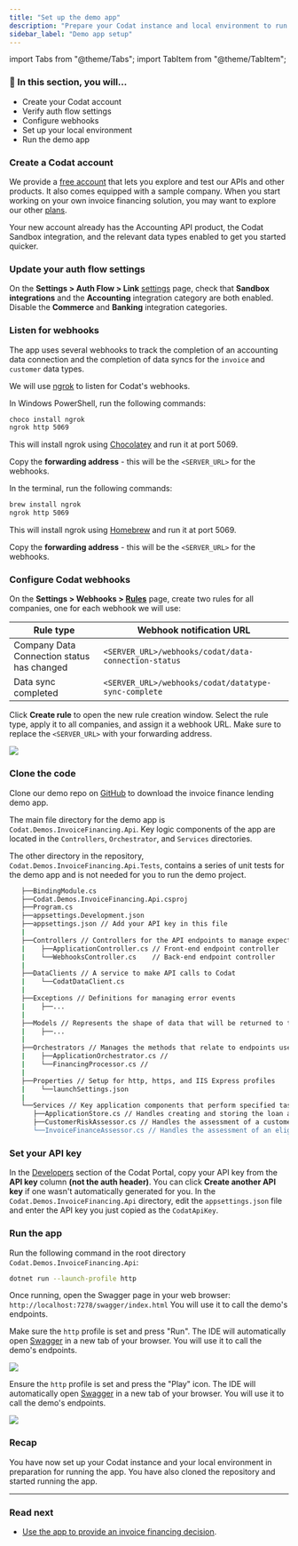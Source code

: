 ```yaml
---
title: "Set up the demo app"
description: "Prepare your Codat instance and local environment to run the demo app"
sidebar_label: "Demo app setup"
---
```


import Tabs from "@theme/Tabs";
import TabItem from "@theme/TabItem";

### 🚀 In this section, you will...
* Create your Codat account
* Verify auth flow settings
* Configure webhooks
* Set up your local environment
* Run the demo app

### Create a Codat account 

We provide a [free account](https://signup.codat.io/) that lets you explore and test our APIs and other products. It also comes equipped with a sample company. When you start working on your own invoice financing solution, you may want to explore our other [plans](https://www.codat.io/plans/).

Your new account already has the Accounting API product, the Codat Sandbox integration, and the relevant data types enabled to get you started quicker.

### Update your auth flow settings

On the **Settings > Auth Flow > Link** [settings](https://app.codat.io/settings/link-settings/data-connections) page, check that **Sandbox integrations** and the **Accounting** integration category are both enabled. Disable the **Commerce** and **Banking** integration categories.

### Listen for webhooks

The app uses several webhooks to track the completion of an accounting data connection and the completion of data syncs for the `invoice` and `customer` data types.

We will use [ngrok](https://ngrok.com/) to listen for Codat's webhooks. 

<Tabs>
   <TabItem value="win" label="Windows OS">  

   In Windows PowerShell, run the following commands:

   ```bash
   choco install ngrok
   ngrok http 5069
   ```
   
   This will install ngrok using [Chocolatey](https://chocolatey.org/) and run it at port 5069. 
   
   Copy the **forwarding address** - this will be the `<SERVER_URL>` for the webhooks.

   </TabItem>

   <TabItem value="mac" label="Mac OS">

   In the terminal, run the following commands:
   
   ```bash
   brew install ngrok
   ngrok http 5069
   ```  
   This will install ngrok using [Homebrew](https://brew.sh/) and run it at port 5069. 
   
   Copy the **forwarding address** - this will be the `<SERVER_URL>` for the webhooks.

   </TabItem>
</Tabs>

### Configure Codat webhooks

On the **Settings > Webhooks > [Rules](https://app.codat.io/settings/webhooks/rules)** page, create two rules for all companies, one for each webhook we will use:

   |  Rule type                                  | Webhook notification URL                                    |
   |---------------------------------------------|-------------------------------------------------------------|
   | Company Data Connection status has changed  | ```<SERVER_URL>/webhooks/codat/data-connection-status```       |
   | Data sync completed                         | ```<SERVER_URL>/webhooks/codat/datatype-sync-complete```       |

Click **Create rule** to open the new rule creation window. Select the rule type, apply it to all companies, and assign it a webhook URL. Make sure to replace the `<SERVER_URL>` with your forwarding address.

   ![](/img/use-cases/invoice-finance/rule-creation-screen.png)

### Clone the code

Clone our demo repo on [GitHub](https://github.com/codatio/demo-invoice-finance) to download the invoice finance lending demo app. 

The main file directory for the demo app is `Codat.Demos.InvoiceFinancing.Api`. Key logic components of the app are located in the `Controllers`, `Orchestrator`, and `Services` directories.

The other directory in the repository, `Codat.Demos.InvoiceFinancing.Api.Tests`, contains a series of unit tests for the demo app and is not needed for you to run the demo project. 

```sh title="Codat.Demos.InvoiceFinancing.Api directory"
   ├──BindingModule.cs
   ├──Codat.Demos.InvoiceFinancing.Api.csproj
   ├──Program.cs
   ├──appsettings.Development.json
   ├──appsettings.json // Add your API key in this file
   |   
   ├──Controllers // Controllers for the API endpoints to manage expected actions and results
   |    ├──ApplicationController.cs // Front-end endpoint controller
   |    └──WebhooksController.cs    // Back-end endpoint controller
   |       
   ├──DataClients // A service to make API calls to Codat
   |    └──CodatDataClient.cs
   |       
   ├──Exceptions // Definitions for managing error events 
   |    ├──...
   |       
   ├──Models // Represents the shape of data that will be returned to the user
   |    ├──...
   |       
   ├──Orchestrators // Manages the methods that relate to endpoints used in the app
   |    ├──ApplicationOrchestrator.cs //
   |    └──FinancingProcessor.cs //
   |       
   ├──Properties // Setup for http, https, and IIS Express profiles
   |    └──launchSettings.json
   |       
   └──Services // Key application components that perform specified tasks
      ├──ApplicationStore.cs // Handles creating and storing the loan application in-memory
      ├──CustomerRiskAssessor.cs // Handles the assessment of a customer's risk
      └──InvoiceFinanceAssessor.cs // Handles the assessment of an eligible invoice
```
### Set your API key

In the [Developers](https://app.codat.io/developers/api-keys) section of the Codat Portal, copy your API key from the **API key** column **(not the auth header)**. You can click **Create another API key** if one wasn't automatically generated for you. In the `Codat.Demos.InvoiceFinancing.Api` directory, edit the `appsettings.json` file and enter the API key you just copied as the `CodatApiKey`.

### Run the app

<Tabs>
<TabItem value="cmd" label="Command line">

Run the following command in the root directory `Codat.Demos.InvoiceFinancing.Api`:

```sh
dotnet run --launch-profile http
```
Once running, open the Swagger page in your web browser: `http://localhost:7278/swagger/index.html` You will use it to call the demo's endpoints.

</TabItem>

<TabItem value="rider" label="Rider">

Make sure the `http` profile is set and press "Run". The IDE will automatically open [Swagger](http://localhost:7278/swagger/index.html) in a new tab of your browser. You will use it to call the demo's endpoints.

![](/img/use-cases/invoice-finance/rider.png)

</TabItem>

<TabItem value="vs" label="Visual studio">

Ensure the `http` profile is set and press the "Play" icon. The IDE will automatically open [Swagger](http://localhost:7278/swagger/index.html) in a new tab of your browser. You will use it to call the demo's endpoints.

![](/img/use-cases/invoice-finance/visual-studio-2022.png)

</TabItem>

</Tabs>

### Recap

You have now set up your Codat instance and your local environment in preparation for running the app. You have also cloned the repository and started running the app.

---

### Read next

- [Use the app to provide an invoice financing decision](/lending/guides/invoice-finance/process-invoice).